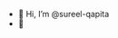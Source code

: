 - 👋 Hi, I’m @sureel-qapita
- 👀 

<!---
sureel-qapita/sureel-qapita is a ✨ special ✨ repository because its `README.md` (this file) appears on your GitHub profile.
You can click the Preview link to take a look at your changes.
--->
